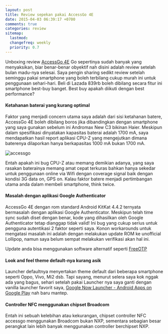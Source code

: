 ```yaml
---
layout: post
title: Review sepekan pakai AccessGo 4E
date: 2015-04-03 06:39:17 +0700 
comments: true
categories: review
sitemap:
  lastmod: 
  changefreq: weekly
  priority: 0.7
---
```


Unboxing review [AccessGo 4E](http://prn.la/1FnDx3P) Go sepertinya sudah banyak yang menyaksikan, biar benar-benar obyektif nah disini adalah review setelah bulan madu-nya selesai. Saya pengin sharing sedikt review setelah seminggu pakai smartphone yang boleh terbilang cukup murah ini untuk penggunaan sehari-hari. Beli di Lazada 839rb boleh dibilang secara fitur ini smartphone best-buy banget. Best buy apakah diikuti dengan best performance? 

#### Ketahanan baterai yang kurang optimal
Faktor yang menjadi concern utama saya adalah dari sisi ketahanan batere, AccessGo 4E boleh dibilang boros jika dibandingkan dengan smartphone yang saya gunakan sebelum ini Andromax New C3 bikinan Haier. Meskipun dalam spesifikasi dinyatakan kapasitas baterai adalah 1700 mA, saya mendapatkan hasil report aplikasi CPU-Z yang mengejutkan dimana baterenya dilaporkan hanya berkapasitas 1000 mA bukan 1700 mA. 

<img src="http://prana.la/images/accessgo.png" alt="accessgo" class="img-responsive center-block" /> 

Entah apakah ini bug CPU-Z atau memang demikian adanya, yang saya rasakan baterainya memang amat cepat terkuras  bahkan hanya sekedar untuk penggunaan online via Wifi dengan coverage signal baik dengan kondisi 3G data on, GPS on. Kalau faktor batere menjadi pertimbangan utama anda dalam membeli smartphone, think twice. 

#### Masalah dengan aplikasi Google Authenticator
AccessGo 4E dengan rom standard Android KitKat 4.4.2 ternyata bermasalah dengan aplikasi Google Authenticator. Meskipun telah time sync sudah diset dengan benar, kode yang dihasilkan oleh Google Authenticator tetap dianggap tidak valid! Ini bug yang cukup serius untuk pengguna autentikasi 2 faktor seperti saya. Konon workarounds untuk mengatasi masalah ini adalah dengan melakukan update ROM ke unofficial Lollipop, namun saya belum sempat melakukan verifikasi akan hal ini.

<span class="label label-success"><i class="fa fa-info-circle"></i> Update</span> anda bisa menggunakan software alternatif seperti [FreeOTP](http://prana.la/2015/04/26/alternatif-pengganti-google-authenticator/) 

#### Look and feel theme default-nya kurang asik
Launcher defaultnya menyertakan theme default dari beberapa smartphone seperti Oppo, Vivo, Mi2 dsb. Tapi sayang, menurut selera saya kok nggak ada yang bagus, sehari setelah pakai Launcher nya saya ganti dengan vanilla launcher favorit saya, [Google Now Launcher - Android Apps on Google Play](http://prn.la/1F7wLN4) nah baru mantep.

#### Controller NFC menggunakan chipset Broadcom
Entah ini sebuah kelebihan atau kekurangan, chipset controller NFC accessgo menggunakan Broadcom bukan NXP, sementara sebagian besar perangkat lain lebih banyak menggunakan controller berchipset NXP.


